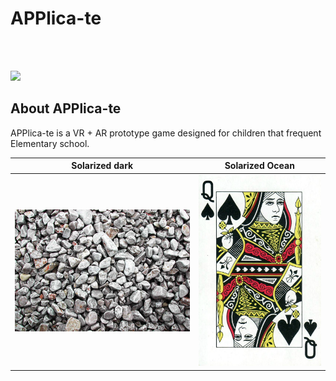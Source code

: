 # APPlica-te

<br><br>

<img src="images/intro.gif">


## About APPlica-te

APPlica-te is a VR + AR prototype game designed for children that frequent Elementary school.  




Solarized dark             |  Solarized Ocean
:-------------------------:|:-------------------------:
![](images/stones.jpg)  |  ![](images/queen.jpg)


